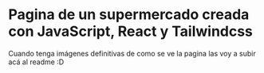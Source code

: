 # Pagina de un supermercado creada con JavaScript, React y Tailwindcss 

<p>Cuando tenga imágenes definitivas de como se ve la pagina las voy a subir acá al readme :D</p>

